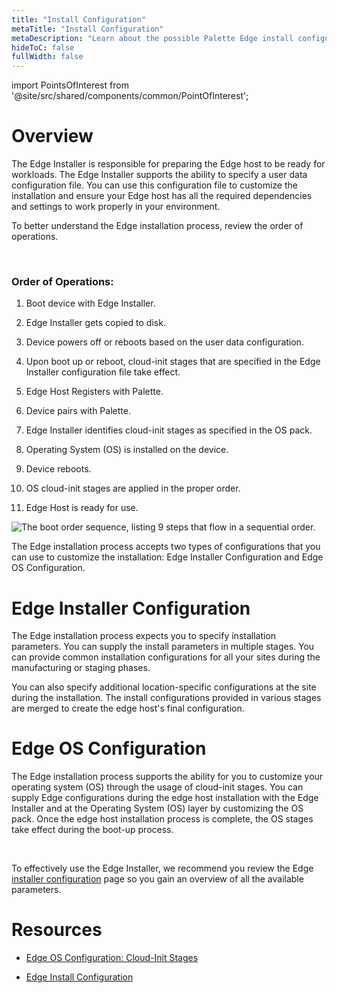 ```yaml
---
title: "Install Configuration"
metaTitle: "Install Configuration"
metaDescription: "Learn about the possible Palette Edge install configurations available."
hideToC: false
fullWidth: false
---
```





import PointsOfInterest from '@site/src/shared/components/common/PointOfInterest';

# Overview

The Edge Installer is responsible for preparing the Edge host to be ready for workloads. The Edge Installer supports the ability to specify a user data configuration file. You can use this configuration file to customize the installation and ensure your Edge host has all the required dependencies and settings to work properly in your environment.

To better understand the Edge installation process, review the order of operations.

<br />

### Order of Operations:

1. Boot device with Edge Installer.


2. Edge Installer gets copied to disk.


3. Device powers off or reboots based on the user data configuration.


4. Upon boot up or reboot, cloud-init stages that are specified in the Edge Installer configuration file take effect.


5. Edge Host Registers with Palette.


6. Device pairs with Palette.


7. Edge Installer identifies cloud-init stages as specified in the OS pack.


8. Operating System (OS) is installed on the device.


9. Device reboots.


10. OS cloud-init stages are applied in the proper order.


11. Edge Host is ready for use.


![The boot order sequence, listing 9 steps that flow in a sequential order.](/assets/docs/images/clusters_edge_cloud-init_boot-order-squence.png)


The Edge installation process accepts two types of configurations that you can use to customize the installation: Edge Installer Configuration and Edge OS Configuration.



# Edge Installer Configuration

The Edge installation process expects you to specify installation parameters. You can supply the install parameters in multiple stages. You can provide common installation configurations for all your sites during the manufacturing or staging phases.

You can also specify additional location-specific configurations at the site during the installation. The install configurations provided in various stages are merged to create the edge host's final configuration.

# Edge OS Configuration

The Edge installation process supports the ability for you to customize your operating system (OS) through the usage of cloud-init stages. You can supply Edge configurations during the edge host installation with the Edge Installer and at the Operating System (OS) layer by customizing the OS pack. Once the edge host installation process is complete, the OS stages take effect during the boot-up process.

<br />



To effectively use the Edge Installer, we recommend you review the Edge [installer configuration](/clusters/edge/edge-configuration/installer-reference) page so you gain an overview of all the available parameters.




# Resources

- [Edge OS Configuration: Cloud-Init Stages](/clusters/edge/edge-configuration/cloud-init)

- [Edge Install Configuration](/clusters/edge/edge-configuration/installer-reference)
